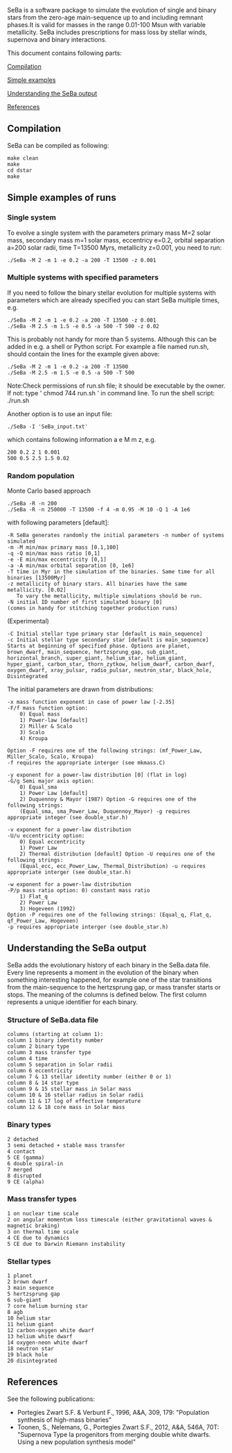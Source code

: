 SeBa is a software package to simulate the evolution of single and binary stars from the zero-age main-sequence up to and including remnant phases.It is valid for masses in the range 0.01-100 Msun with variable metallicity.
SeBa includes prescriptions for mass loss by stellar winds, supernova and binary interactions.

This document contains following parts:

[Compilation](#Compilation)

[Simple examples](#Simple-examples-of-runs)

[Understanding the SeBa output](#Understanding-the-SeBa-output)

[References](#References)


## Compilation

SeBa can be compiled as following:

```
make clean
make
cd dstar 
make
```

## Simple examples of runs

### Single system

To evolve a single system with the parameters primary mass M=2 solar mass, secondary mass m=1 solar mass, eccentricy e=0.2, orbital separation a=200 solar radii, time T=13500 Myrs, metallicity z=0.001, you need to run:
```
./SeBa -M 2 -m 1 -e 0.2 -a 200 -T 13500 -z 0.001
```

### Multiple systems with specified parameters

If you need to follow the binary stellar evolution for multiple systems with parameters which are already specified you can start SeBa multiple times, e.g.
```
./SeBa -M 2 -m 1 -e 0.2 -a 200 -T 13500 -z 0.001
./SeBa -M 2.5 -m 1.5 -e 0.5 -a 500 -T 500 -z 0.02
```

This is probably not handy for more than 5 systems. Although this can be added in e.g. a shell or Python script.
For example a file named run.sh, should contain the lines for the example given above:
```
./SeBa -M 2 -m 1 -e 0.2 -a 200 -T 13500
./SeBa -M 2.5 -m 1.5 -e 0.5 -a 500 -T 500
```
Note:Check permissions of run.sh file; it should be executable by the owner. If not: type ' chmod 744 run.sh ' in command line. 
To run the shell script: ./run.sh

Another option is to use an input file:
```
./SeBa -I 'SeBa_input.txt'
```
which contains following information a e M m z, e.g. 

```
200 0.2 2 1 0.001
500 0.5 2.5 1.5 0.02
```

### Random population

Monte Carlo based approach
```
./SeBa -R -n 200
./SeBa -R -n 250000 -T 13500 -f 4 -m 0.95 -M 10 -Q 1 -A 1e6 
```
with following parameters [default]:

```
-R SeBa generates randomly the initial parameters -n number of systems simulated
-m -M min/max primary mass [0.1,100]
-q -Q min/max mass ratio [0,1]
-e -E min/max eccentricity [0,1]
-a -A min/max orbital separation [0, 1e6]
-T time in Myr in the simulation of the binaries. Same time for all binaries [13500Myr]
-z metallicity of binary stars. All binaries have the same metallicity. [0.02]
   To vary the metallicity, multiple simulations should be run. 
-N initial ID number of first simulated binary [0]
(comes in handy for stitching together production runs)   
```

(Experimental)
```
-C Initial stellar type primary star [default is main_sequence]
-c Initial stellar type secondary star [default is main_sequence]
Starts at beginning of specified phase. Options are planet, brown_dwarf, main_sequence, hertzsprung_gap, sub_giant, horizontal_branch, super_giant, helium_star, helium_giant, hyper_giant, carbon_star, thorn_zytkow, helium_dwarf, carbon_dwarf, oxygen_dwarf, xray_pulsar, radio_pulsar, neutron_star, black_hole, Disintegrated
```

The initial parameters are drawn from distributions:

```
-x mass function exponent in case of power law [-2.35] 
-F/f mass function option: 
	0) Equal mass
	1) Power-law [default] 
	2) Miller & Scalo
	3) Scalo
	4) Kroupa

Option -F requires one of the following strings: (mf_Power_Law, Miller_Scalo, Scalo, Kroupa)
-f requires the appropriate interger (see mkmass.C)

-y exponent for a power-law distribution [0] (flat in log)
-G/g Semi major axis option: 
	0) Equal_sma 
	1) Power Law [default]
	2) Duquennoy & Mayor (1987) Option -G requires one of the following strings:
	(Equal_sma, sma_Power_Law, Duquennoy_Mayor) -g requires appropriate integer (see double_star.h)

-v exponent for a power-law distribution
-U/u eccentricity option: 
	0) Equal eccentricity
	1) Power Law
	2) Thermal distribution [default] Option -U requires one of the following strings:
	(Equal_ecc, ecc_Power_Law, Thermal_Distribution) -u requires appropriate interger (see double_star.h)

-w exponent for a power-law distribution
-P/p mass ratio option: 0) constant mass ratio
	1) Flat_q
	2) Power Law
	3) Hogeveen (1992)
Option -P requires one of the following strings: (Equal_q, Flat_q, qf_Power_Law, Hogeveen)
-p requires appropriate interger (see double_star.h)
```


## Understanding the SeBa output

SeBa adds the evolutionary history of each binary in the SeBa.data file. Every line represents a moment in the evolution of the binary when something interesting happened, for example one of the star transitions from the main-sequence to the hertzsprung gap, or mass transfer starts or stops. The meaning of the columns is defined below. The first column represents a unique identifier for each binary.

### Structure of SeBa.data file

```
columns (starting at column 1):
column 1 binary identity number 
column 2 binary type
column 3 mass transfer type
column 4 time
column 5 separation in Solar radii
column 6 eccentricity
column 7 & 13 stellar identity number (either 0 or 1)
column 8 & 14 star type
column 9 & 15 stellar mass in Solar mass
column 10 & 16 stellar radius in Solar radii
column 11 & 17 log of effective temperature
column 12 & 18 core mass in Solar mass
```

### Binary types

```
2 detached
3 semi detached + stable mass transfer 
4 contact
5 CE (gamma)
6 double spiral-in
7 merged
8 disrupted
9 CE (alpha)
```

### Mass transfer types

```
1 on nuclear time scale
2 on angular momentum loss timescale (either gravitational waves &
magnetic braking)
3 on thermal time scale
4 CE due to dynamics
5 CE due to Darwin Riemann instability
```

### Stellar types

```
1 planet
2 brown dwarf
3 main sequence
5 hertzsprung gap
6 sub-giant
7 core helium burning star 
8 agb
10 helium star
11 helium giant
12 carbon-oxygen white dwarf 
13 helium white dwarf
14 oxygen-neon white dwarf 
18 neutron star
19 black hole
20 disintegrated
```

## References

See the following publications:
- Portegies Zwart S.F. & Verbunt F., 1996, A&A, 309, 179: "Population synthesis of high-mass binaries"
- Toonen, S., Nelemans, G., Portegies Zwart S.F., 2012, A&A, 546A, 70T: "Supernova Type Ia progenitors from merging double white dwarfs. Using a new population synthesis model"
